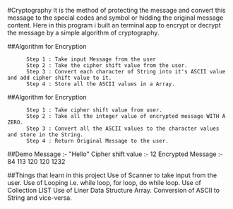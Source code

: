 #Cryptography 
          It is the method of protecting the message and convert this message to the special codes and symbol or hidding the 
          original message content.
          Here in this program i built an terminal app to encrypt or decrypt the message by a simple algorithm of cryptography.


##Algorithm for Encryption

          Step 1 : Take input Message from the user 
          Step 2 : Take the cipher shift value from the user.
          Step 3 : Convert each character of String into it's ASCII value and add cipher shift value to it.
          Step 4 : Store all the ASCII values in a Array.

##Algorithm for Encryption

          Step 1 : Take cipher shift value from user.
          Step 2 : Take all the integer value of encrypted message WITH A ZERO.
          Step 3 : Convert all the ASCII values to the character values and store in the String.
          Step 4 : Return Original Message to the user.

##Demo 
      Message :- "Hello"
      Cipher shift value :- 12
      Encrypted Message :- 84 113 120 120 1232
      
##Things that learn in this project
      Use of Scanner to take input from the user.
      Use of Looping i.e. while loop, for loop, do while loop.
      Use of Collection LIST
      Use of Liner Data Structure Array.
      Conversion of ASCII to String and vice-versa.
